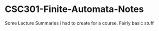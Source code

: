# CSC301-Finite-Automata-Notes
Some Lecture Summaries i had to create for a course. Fairly basic stuff
